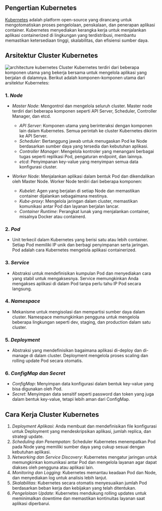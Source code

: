 ## Pengertian Kubernetes

[Kubernetes](https://kubernetes.io/) adalah platform open-source yang dirancang untuk mengotomatiskan proses pengelolaan, penskalaan, dan penerapan aplikasi container. Kubernetes menyediakan kerangka kerja untuk menjalankan aplikasi containerized di lingkungan yang terdistribusi, membantu memastikan ketersediaan tinggi, skalabilitas, dan efisiensi sumber daya.

## Arsitektur Cluster Kubernetes
![architecture kubernetes](https://kubernetes.io/images/docs/kubernetes-cluster-architecture.svg)
Cluster Kubernetes terdiri dari beberapa komponen utama yang bekerja bersama untuk mengelola aplikasi yang berjalan di dalamnya. Berikut adalah komponen-komponen utama dari arsitektur Kubernetes:

### 1. *Node*

- *Master Node*: Mengontrol dan mengelola seluruh cluster. Master node terdiri dari beberapa komponen seperti API Server, Scheduler, Controller Manager, dan etcd.
  - *API Server*: Komponen utama yang berinteraksi dengan komponen lain dalam Kubernetes. Semua perintah ke cluster Kubernetes dikirim ke API Server.
  - *Scheduler*: Bertanggung jawab untuk menugaskan Pod ke Node berdasarkan sumber daya yang tersedia dan kebutuhan aplikasi.
  - *Controller Manager*: Mengelola kontroler yang menangani berbagai tugas seperti replikasi Pod, pengaturan endpoint, dan lainnya.
  - *etcd*: Penyimpanan key-value yang menyimpan semua data konfigurasi cluster.

- *Worker Node*: Menjalankan aplikasi dalam bentuk Pod dan dikendalikan oleh Master Node. Worker Node terdiri dari beberapa komponen:
  - *Kubelet*: Agen yang berjalan di setiap Node dan memastikan container dijalankan sebagaimana mestinya.
  - *Kube-proxy*: Mengelola jaringan dalam cluster, memastikan komunikasi antar Pod dan layanan berjalan lancar.
  - *Container Runtime*: Perangkat lunak yang menjalankan container, misalnya Docker atau containerd.

### 2. *Pod*

- Unit terkecil dalam Kubernetes yang berisi satu atau lebih container. Setiap Pod memiliki IP unik dan berbagi penyimpanan serta jaringan. Pod adalah cara Kubernetes mengelola aplikasi containerized.

### 3. *Service*

- Abstraksi untuk mendefinisikan kumpulan Pod dan menyediakan cara yang stabil untuk mengaksesnya. Service memungkinkan Anda mengakses aplikasi di dalam Pod tanpa perlu tahu IP Pod secara langsung.

### 4. *Namespace*

- Mekanisme untuk mengisolasi dan mempartisi sumber daya dalam cluster. Namespace memungkinkan pengguna untuk mengelola beberapa lingkungan seperti dev, staging, dan production dalam satu cluster.

### 5. *Deployment*

- Abstraksi yang mendefinisikan bagaimana aplikasi di-deploy dan di-manage di dalam cluster. Deployment mengelola proses scaling dan rolling update Pod secara otomatis.

### 6. *ConfigMap dan Secret*

- *ConfigMap*: Menyimpan data konfigurasi dalam bentuk key-value yang bisa digunakan oleh Pod.
- *Secret*: Menyimpan data sensitif seperti password dan token yang juga dalam bentuk key-value, tetapi lebih aman dari ConfigMap.

## Cara Kerja Cluster Kubernetes

1. *Deployment Aplikasi*: Anda membuat dan mendefinisikan file konfigurasi untuk Deployment yang mendeskripsikan aplikasi, jumlah replica, dan strategi update.
2. *Scheduling dan Penempatan*: Scheduler Kubernetes menempatkan Pod pada Node yang memiliki sumber daya yang cukup sesuai dengan kebutuhan aplikasi.
3. *Networking dan Service Discovery*: Kubernetes mengatur jaringan untuk memungkinkan komunikasi antar Pod dan mengelola layanan agar dapat diakses oleh pengguna atau aplikasi lain.
4. *Monitoring dan Logging*: Kubernetes memantau keadaan Pod dan Node, dan menyediakan log untuk analisis lebih lanjut.
5. *Skalabilitas*: Kubernetes secara otomatis menyesuaikan jumlah Pod berdasarkan beban kerja dan kebijakan yang telah ditentukan.
6. *Pengelolaan Update*: Kubernetes mendukung rolling updates untuk meminimalkan downtime dan memastikan kontinuitas layanan saat aplikasi diperbarui.
